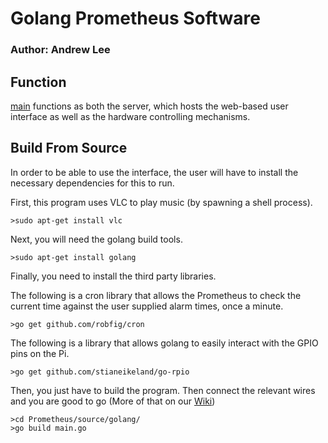 # Golang Prometheus Software

### Author: Andrew Lee

## Function
[main](main.go) functions as both the server, which hosts the web-based user interface as well as the hardware controlling mechanisms.

## Build From Source
In order to be able to use the interface, the user will have to install the necessary dependencies for this to run.

First, this program uses VLC to play music (by spawning a shell process).

```
>sudo apt-get install vlc
```

Next, you will need the golang build tools.

```
>sudo apt-get install golang
```

Finally, you need to install the third party libraries.

The following is a cron library that allows the Prometheus to check the current time against the user supplied alarm times, once a minute.
```
>go get github.com/robfig/cron
```

The following is a library that allows golang to easily interact with the GPIO pins on the Pi.
```
>go get github.com/stianeikeland/go-rpio
```

Then, you just have to build the program. Then connect the relevant wires and you are good to go (More of that on our [Wiki](https://github.com/gilgameshskytrooper/Prometheus/wiki/Hardware-Set-Up))
```
>cd Prometheus/source/golang/
>go build main.go
```
